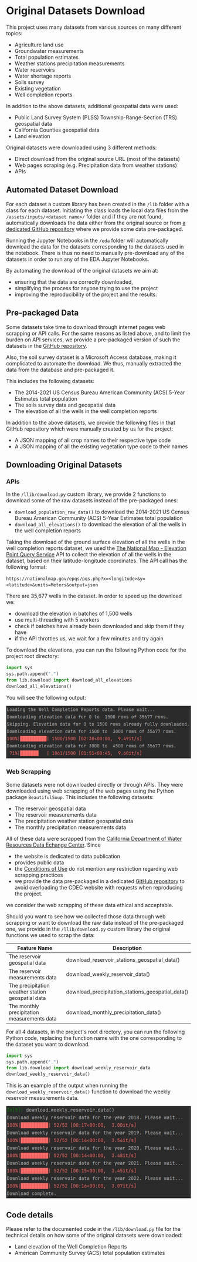 # Original Datasets Download
This project uses many datasets from various sources on many different topics:
* Agriculture land use
* Groundwater measurements
* Total population estimates
* Weather stations precipitation measurements
* Water reservoirs
* Water shortage reports
* Soils survey
* Existing vegetation
* Well completion reports

In addition to the above datasets, additional geospatial data were used:
* Public Land Survey System (PLSS) Township-Range-Section (TRS) geospatial data
* California Counties geospatial data
* Land elevation

Original datasets were downloaded using 3 different methods:
* Direct download from the original source URL (most of the datasets)
* Web pages scraping (e.g. Precipitation data from weather stations)
* APIs
## Automated Dataset Download
For each dataset a custom library has been created in the `/lib` folder with a class for each dataset. Initiating the 
class loads the local data files from the `/assets/inputs/<dataset name>/` folder and if they are not found, 
automatically downloads the data either from the original source or from 
[a dedicated GitHub repository](https://github.com/mlnrt/milestone2_waterwells_data) where we provide some data
pre-packaged. 

Running the Jupyter Notebooks in the `/eda` folder will automatically download the data for the datasets corresponding
to the datasets used in the notebook. There is thus no need to manually pre-download any of the datasets in order to
run any of the EDA Jupyter Notebooks.

By automating the download of the original datasets we aim at: 
* ensuring that the data are correctly downloaded,
* simplifying the process for anyone trying to use the project
* improving the reproducibility of the project and the results.
## Pre-packaged Data
Some datasets take time to download through internet pages web scrapping or API calls. For the same reasons as listed
above, and to limit the burden on API services, we provide a pre-packaged version of such the datasets in the 
[GitHub repository](https://github.com/mlnrt/milestone2_waterwells_data). 

Also, the soil survey dataset is a Microsoft Access database, making it complicated to automate the download. We thus,
manually extracted the data from the database and pre-packaged it.

This includes the following datasets:
* The 2014-2021 US Census Bureau American Community (ACS) 5-Year Estimates total population
* The soils survey data and geospatial data
* The elevation of all the wells in the well completion reports

In addition to the above datasets, we provide the following files in that GitHub repository which were manually created
by us for the project:
* A JSON mapping of all crop names to their respective type code
* A JSON mapping of all the existing vegetation type code to their names
## Downloading Original Datasets
### APIs
In the `/llib/download.py` custom library, we provide 2 functions to download some of the raw datasets instead of the 
pre-packaged ones:
* `download_population_raw_data()` to download the 2014-2021 US Census Bureau American Community (ACS) 5-Year Estimates 
total population
* `download_all_elevations()` to download the elevation of all the wells in the well completion reports

Taking the download of the ground surface elevation of all the wells in the well completion reports dataset, we used the
[The National Map - Elevation Point Query Service](https://nationalmap.gov/epqs/) API to collect the elevation of all 
the wells in the dataset, based on their latitude-longitude coordinates. The API call has the following format:

`https://nationalmap.gov/epqs/pqs.php?x=<longitude>&y=<latitude>&units=Meters&output=json`

There are 35,677 wells in the dataset. In order to speed up the download we:
* download the elevation in batches of 1,500 wells
* use multi-threading with 5 workers
* check if batches have already been downloaded and skip them if they have
* if the API throttles us, we wait for a few minutes and try again

To download the elevations, you can run the following Python code for the project root directory:
```python
import sys
sys.path.append(".")
from lib.download import download_all_elevations
download_all_elevations()
```

You will see the following output:

![Elevation data download output](../images/download_elevation.jpg)
### Web Scrapping
Some datasets 
were not downloaded directly or through APIs. They were downloaded using web scrapping of the web pages using the 
Python package `BeautifulSoup`. This includes the following datasets:
* The reservoir geospatial data
* The reservoir measurements data
* The precipitation weather station geospatial data
* The monthly precipitation measurements data

All of these data were scrapped from the 
[California Department of Water Resources Data Echange Center](https://cdec.water.ca.gov/).
Since
* the website is dedicated to data publication
* provides public data
* the [Conditions of Use](https://water.ca.gov/Conditions-of-Use) do not mention any restriction regarding web scrapping
practices
* we provide the data pre-packaged in a dedicated [GitHub repository](https://github.com/mlnrt/milestone2_waterwells_data)
to avoid overloading the CDEC website with requests when reproducing the project.

we consider the web scrapping of these data ethical and acceptable.

Should you want to see how we collected those data through web scrapping or want to download the raw data instead of
the pre-packaged one, we provide in the `/llib/download.py` custom library the original functions we used to scrap the 
data:

| Feature Name | Description                                                                                                      |
|--------------|------------------------------------------------------------------------------------------------------------------|
| The reservoir geospatial data      | download_reservoir_stations_geospatial_data() |
| The reservoir measurements data      | download_weekly_reservoir_data() |
| The precipitation weather station geospatial data      | download_precipitation_stations_geospatial_data() |
| The monthly precipitation measurements data      | download_monthly_precipitation_data() |

For all 4 datasets, in the project's root directory, you can run the following Python code, replacing the function name
with the one corresponding to the dataset you want to download.
```python
import sys
sys.path.append(".")
from lib.download import download_weekly_reservoir_data
download_weekly_reservoir_data()
```

This is an example of the output when running the `download_weekly_reservoir_data()` function to download the weekly
reservoir measurements data.

![Web scrapping reservoir data](../images/download-reservoir.jpg)
## Code details
Please refer to the documented code in the `/lib/download.py` file for the technical details on how some of the 
original datasets were downloaded:
* Land elevation of the Well Completion Reports
* American Community Survey (ACS) total population estimates


